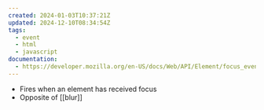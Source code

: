 ```yaml
---
created: 2024-01-03T10:37:21Z
updated: 2024-12-10T08:34:54Z
tags:
  - event
  - html
  - javascript
documentation:
  - https://developer.mozilla.org/en-US/docs/Web/API/Element/focus_event
---
```

- Fires when an element has received focus
- Opposite of [[blur]]